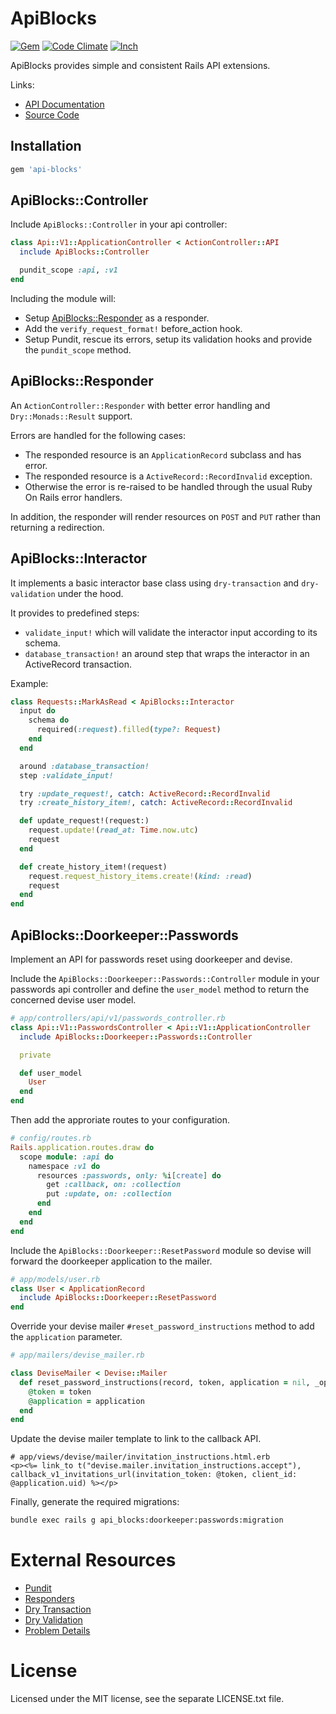 [gem]: https://rubygems.org/gems/api-blocks
[code_climate]: https://codeclimate.com/github/tymate/api-blocks
[inch]: https://inch-ci.org/github/tymate/api-blocks?branch=master

# ApiBlocks

[![Gem](https://img.shields.io/gem/v/api-blocks?style=flat-square)][gem]
[![Code Climate](https://img.shields.io/codeclimate/maintainability/tymate/api-blocks?style=flat-square)][code_climate]
[![Inch](https://inch-ci.org/github/tymate/api-blocks.svg?branch=master)][inch]

ApiBlocks provides simple and consistent Rails API extensions.

Links:

- [API Documentation](https://www.rubydoc.info/gems/api-blocks/0.1.1)
- [Source Code](https://github.com/tymate/api-blocks)

## Installation

```ruby
gem 'api-blocks'
```

## ApiBlocks::Controller

Include `ApiBlocks::Controller` in your api controller:

```ruby
class Api::V1::ApplicationController < ActionController::API
  include ApiBlocks::Controller

  pundit_scope :api, :v1
end
```

Including the module will:

- Setup [ApiBlocks::Responder](#ApiBlocks::Responder) as a responder.
- Add the `verify_request_format!` before_action hook.
- Setup Pundit, rescue its errors, setup its validation hooks and provide the `pundit_scope` method.

## ApiBlocks::Responder

An `ActionController::Responder` with better error handling and `Dry::Monads::Result` support.

Errors are handled for the following cases:

- The responded resource is an `ApplicationRecord` subclass and has error.
- The responded resource is a `ActiveRecord::RecordInvalid` exception.
- Otherwise the error is re-raised to be handled through the usual Ruby On Rails
  error handlers.

In addition, the responder will render resources on `POST` and `PUT` rather than
returning a redirection.

## ApiBlocks::Interactor

It implements a basic interactor base class using `dry-transaction` and `dry-validation` under the hood.

It provides to predefined steps:

- `validate_input!` which will validate the interactor input according to its schema.
- `database_transaction!` an around step that wraps the interactor in an
  ActiveRecord transaction.

Example:

```ruby
class Requests::MarkAsRead < ApiBlocks::Interactor
  input do
    schema do
      required(:request).filled(type?: Request)
    end
  end

  around :database_transaction!
  step :validate_input!

  try :update_request!, catch: ActiveRecord::RecordInvalid
  try :create_history_item!, catch: ActiveRecord::RecordInvalid

  def update_request!(request:)
    request.update!(read_at: Time.now.utc)
    request
  end

  def create_history_item!(request)
    request.request_history_items.create!(kind: :read)
    request
  end
end
```

## ApiBlocks::Doorkeeper::Passwords

Implement an API for passwords reset using doorkeeper and devise.

Include the `ApiBlocks::Doorkeeper::Passwords::Controller` module in your
passwords api controller and define the `user_model` method to return the
concerned devise user model.

```ruby
# app/controllers/api/v1/passwords_controller.rb
class Api::V1::PasswordsController < Api::V1::ApplicationController
  include ApiBlocks::Doorkeeper::Passwords::Controller

  private

  def user_model
    User
  end
end
```

Then add the approriate routes to your configuration.

```ruby
# config/routes.rb
Rails.application.routes.draw do
  scope module: :api do
    namespace :v1 do
      resources :passwords, only: %i[create] do
        get :callback, on: :collection
        put :update, on: :collection
      end
    end
  end
end
```

Include the `ApiBlocks::Doorkeeper::ResetPassword` module so devise will forward
the doorkeeper application to the mailer.

```ruby
# app/models/user.rb
class User < ApplicationRecord
  include ApiBlocks::Doorkeeper::ResetPassword
end
```

Override your devise mailer `#reset_password_instructions` method to add the
`application` parameter.

```ruby
# app/mailers/devise_mailer.rb

class DeviseMailer < Devise::Mailer
  def reset_password_instructions(record, token, application = nil, _opts = {})
    @token = token
    @application = application
  end
end
```

Update the devise mailer template to link to the callback API.

```erb
# app/views/devise/mailer/invitation_instructions.html.erb
<p><%= link_to t("devise.mailer.invitation_instructions.accept"), callback_v1_invitations_url(invitation_token: @token, client_id: @application.uid) %></p>
```

Finally, generate the required migrations:

```sh
bundle exec rails g api_blocks:doorkeeper:passwords:migration
```

# External Resources

- [Pundit](https://github.com/varvet/pundit)
- [Responders](https://github.com/plataformatec/responders)
- [Dry Transaction](https://dry-rb.org/gems/dry-transaction/0.13/)
- [Dry Validation](https://dry-rb.org/gems/dry-validation/1.3/)
- [Problem Details](https://github.com/nikushi/problem_details)

# License

Licensed under the MIT license, see the separate LICENSE.txt file.
